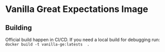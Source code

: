 # Vanilla Great Expectations Image

## Building

Official build happen in CI/CD. If you need a local build for debugging run: 
`docker build -t vanilla-ge:latests  .`


